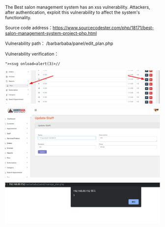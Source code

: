 



The Best salon management system has an xss vulnerability. Attackers, after authentication, exploit this vulnerability to affect the system's functionality.



Source code address：https://www.sourcecodester.com/php/18171/best-salon-management-system-project-php.html



Vulnerability path： /barbarbaba/panel/edit_plan.php



Vulnerability verification：

```
"><svg onload=alert(3)>//
```

 ![image-20250621123135692](images/image-20250621123135692.png)

![image-20250621123139473](images/image-20250621123139473.png)

![image-20250621123143033](images/image-20250621123143033.png)































